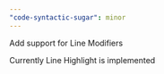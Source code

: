 ```yaml
---
"code-syntactic-sugar": minor
---
```


Add support for Line Modifiers

Currently Line Highlight is implemented
